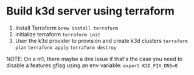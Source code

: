 # Build k3d server using terraform
1. Install Terraform
`brew install terraform`
2. initialize terraform 
`terraform init`
3. User the k3d provider to provision and create k3d clusters
`terraform plan`
`terraform apply`
`terraform destroy`

NOTE: On a m1, there maybe a dns issue if that's the case you need to disable a features gflag
using an env variable: `export K3D_FIX_DNS=0`
